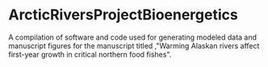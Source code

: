 # ArcticRiversProjectBioenergetics
A compilation of software and code used for generating modeled data and manuscript figures for the manuscript titled ,"Warming Alaskan rivers affect first-year growth in critical northern food fishes".
